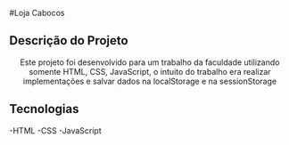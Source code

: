 #Loja Cabocos

## Descrição do Projeto

<p align="center">Este projeto foi desenvolvido para um trabalho da faculdade utilizando somente 
 HTML, CSS, JavaScript, o intuito do trabalho era realizar implementações e salvar dados na localStorage e na sessionStorage
</p>

## Tecnologias

-HTML
-CSS
-JavaScript
